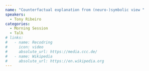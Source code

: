 ```yaml
---
name: "Counterfactual explanation from (neuro-)symbolic view "
speakers:
  - Tony Ribeiro
categories:
  - Morning Session
  - Talk
# links:
#   - name: Recodring
#     icon: video
#     absolute_url: https://media.ccc.de/
#   - name: Wikipedia
#     absolute_url: https://en.wikipedia.org
---
```


